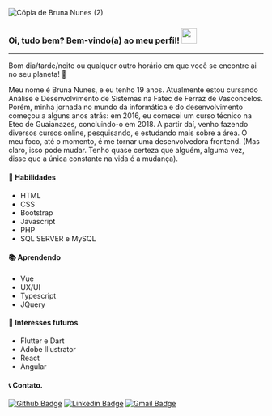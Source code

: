![Cópia de Bruna Nunes (2)](https://user-images.githubusercontent.com/61390706/126880476-bb94d79a-211e-4c9b-bb0a-efdb1e1132ae.png)

### Oi, tudo bem? Bem-vindo(a) ao meu perfil! <img src="https://user-images.githubusercontent.com/61390706/97645803-ac81c100-1a2c-11eb-8cff-27826cc91590.gif" width="30">

---

Bom dia/tarde/noite ou qualquer outro horário em que você se encontre ai no seu planeta! :rocket:

Meu nome é Bruna Nunes, e eu tenho 19 anos. Atualmente estou cursando Análise e Desenvolvimento de Sistemas na Fatec de Ferraz de Vasconcelos. Porém, minha jornada no mundo da informática e do desenvolvimento começou a alguns anos atrás: em 2016, eu comecei um curso técnico na Etec de Guaianazes, concluindo-o em 2018. A partir daí, venho fazendo diversos cursos online, pesquisando, e estudando mais sobre a área. O meu foco, até o momento, é me tornar uma desenvolvedora frontend. (Mas claro, isso pode mudar. Tenho quase certeza que alguém, alguma vez, disse que a única constante na vida é a mudança).


#### :dart: Habilidades
- HTML
- CSS
- Bootstrap
- Javascript
- PHP
- SQL SERVER e MySQL

#### :books: Aprendendo
- Vue
- UX/UI
- Typescript
- JQuery


#### :calendar: Interesses futuros
- Flutter e Dart
- Adobe Illustrator
- React
- Angular

#### :telephone_receiver: Contato. 
[![Github Badge](https://img.shields.io/badge/-Github-000?style=flat-square&logo=Github&logoColor=white&link=https://github.com/bruna-nunes)](https://github.com/bruna-nunes)
[![Linkedin Badge](https://img.shields.io/badge/-LinkedIn-blue?style=flat-square&logo=Linkedin&logoColor=white&link=https://www.linkedin.com/in/bruna-nunes-b33b5a176/)](https://www.linkedin.com/in/bruna-nunes-b33b5a176/)
[![Gmail Badge](https://img.shields.io/badge/-Gmail-c14438?style=flat-square&logo=Gmail&logoColor=white&link=mailto:brunanunes997@gmail.com)](mailto:brunanunes997@gmail.com)

